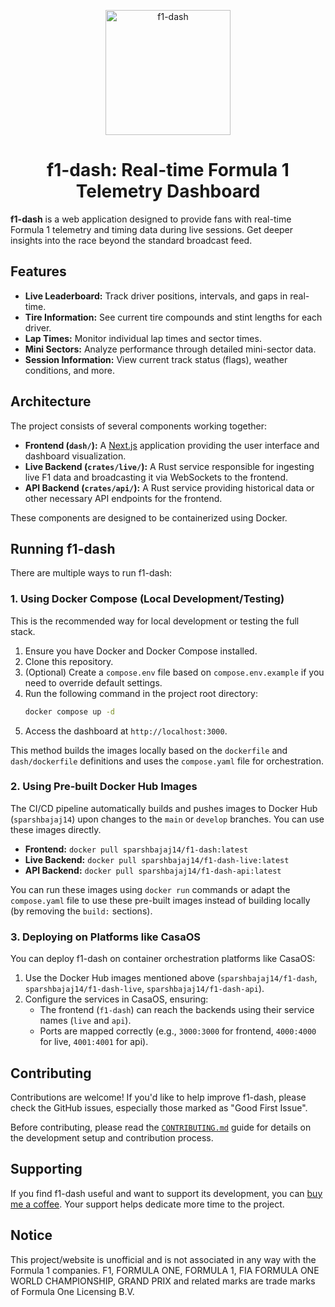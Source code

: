 <p align="center">
  <picture>
    <source media="(prefers-color-scheme: dark)" srcset="./dash/public/tag-logo.png" width="200">
    <img alt="f1-dash" src="./dash/public/tag-logo.png" width="200">
  </picture>
</p>

<h1 align="center">f1-dash: Real-time Formula 1 Telemetry Dashboard</h1>

**f1-dash** is a web application designed to provide fans with real-time Formula 1 telemetry and timing data during live sessions. Get deeper insights into the race beyond the standard broadcast feed.

## Features

*   **Live Leaderboard:** Track driver positions, intervals, and gaps in real-time.
*   **Tire Information:** See current tire compounds and stint lengths for each driver.
*   **Lap Times:** Monitor individual lap times and sector times.
*   **Mini Sectors:** Analyze performance through detailed mini-sector data.
*   **Session Information:** View current track status (flags), weather conditions, and more.

## Architecture

The project consists of several components working together:

*   **Frontend (`dash/`):** A [Next.js](https://nextjs.org/) application providing the user interface and dashboard visualization.
*   **Live Backend (`crates/live/`):** A Rust service responsible for ingesting live F1 data and broadcasting it via WebSockets to the frontend.
*   **API Backend (`crates/api/`):** A Rust service providing historical data or other necessary API endpoints for the frontend.

These components are designed to be containerized using Docker.

## Running f1-dash

There are multiple ways to run f1-dash:

### 1. Using Docker Compose (Local Development/Testing)

This is the recommended way for local development or testing the full stack.

1.  Ensure you have Docker and Docker Compose installed.
2.  Clone this repository.
3.  (Optional) Create a `compose.env` file based on `compose.env.example` if you need to override default settings.
4.  Run the following command in the project root directory:
    ```bash
    docker compose up -d
    ```
5.  Access the dashboard at `http://localhost:3000`.

This method builds the images locally based on the `dockerfile` and `dash/dockerfile` definitions and uses the `compose.yaml` file for orchestration.

### 2. Using Pre-built Docker Hub Images

The CI/CD pipeline automatically builds and pushes images to Docker Hub (`sparshbajaj14`) upon changes to the `main` or `develop` branches. You can use these images directly.

*   **Frontend:** `docker pull sparshbajaj14/f1-dash:latest`
*   **Live Backend:** `docker pull sparshbajaj14/f1-dash-live:latest`
*   **API Backend:** `docker pull sparshbajaj14/f1-dash-api:latest`

You can run these images using `docker run` commands or adapt the `compose.yaml` file to use these pre-built images instead of building locally (by removing the `build:` sections).

### 3. Deploying on Platforms like CasaOS

You can deploy f1-dash on container orchestration platforms like CasaOS:

1.  Use the Docker Hub images mentioned above (`sparshbajaj14/f1-dash`, `sparshbajaj14/f1-dash-live`, `sparshbajaj14/f1-dash-api`).
2.  Configure the services in CasaOS, ensuring:
    *   The frontend (`f1-dash`) can reach the backends using their service names (`live` and `api`).
    *   Ports are mapped correctly (e.g., `3000:3000` for frontend, `4000:4000` for live, `4001:4001` for api).

## Contributing

Contributions are welcome! If you'd like to help improve f1-dash, please check the GitHub issues, especially those marked as "Good First Issue".

Before contributing, please read the [`CONTRIBUTING.md`](CONTRIBUTING.md) guide for details on the development setup and contribution process.

## Supporting

If you find f1-dash useful and want to support its development, you can [buy me a coffee](https://www.buymeacoffee.com/slowlydev). Your support helps dedicate more time to the project.

## Notice

This project/website is unofficial and is not associated in any way with the Formula 1 companies. F1, FORMULA ONE, FORMULA 1, FIA FORMULA ONE WORLD CHAMPIONSHIP, GRAND PRIX and related marks are trade marks of Formula One Licensing B.V.
